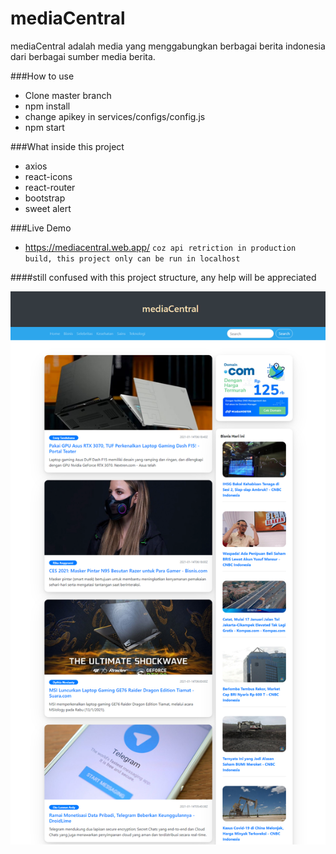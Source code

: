 # mediaCentral
mediaCentral adalah media yang menggabungkan berbagai berita indonesia dari berbagai sumber media berita.

###How to use
- Clone master branch
- npm install
- change apikey in services/configs/config.js
- npm start

###What inside this project
- axios
- react-icons
- react-router
- bootstrap
- sweet alert

###Live Demo
- https://mediacentral.web.app/
`coz api retriction in production build, this project only can be run in localhost`

####still confused with this project structure, any help will be appreciated

![img.png](img.png)
